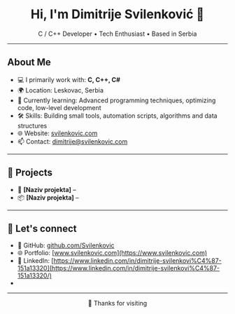 <h1 align="center">Hi, I'm Dimitrije Svilenković 👋</h1>
<p align="center">C / C++ Developer • Tech Enthusiast • Based in Serbia</p>

---

## About Me

- 💻 I primarily work with: **C, C++, C#**
- 🌍 Location: Leskovac, Serbia  
- 🧠 Currently learning: Advanced programming techniques, optimizing code, low-level development  
- 🛠 Skills: Building small tools, automation scripts, algorithms and data structures  
- 🌐 Website: [svilenkovic.com](https://svilenkovic.com)  
- 📫 Contact: [dimitrije@svilenkovic.com](mailto:dimitrije@svilenkovic.com)

---

## 📂 Projects 

- 🔧 **[Naziv projekta]** –   
- 📦 **[Naziv projekta]** – 

---

## 💬 Let's connect

- 💼 GitHub: [github.com/Svilenkovic](https://github.com/Svilenkovic)  
- 🌐 Portfolio: [www.svilenkovic.com](https://www.svilenkovic.com)  
- 🧠 LinkedIn: [https://www.linkedin.com/in/dimitrije-svilenkovi%C4%87-151a13320](https://www.linkedin.com/in/dimitrije-svilenkovi%C4%87-151a13320/)
- 

---

<p align="center">
  👀 Thanks for visiting
</p>
